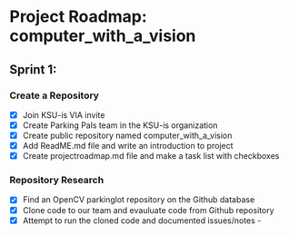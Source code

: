 # Project Roadmap: computer_with_a_vision



## Sprint 1:

### Create a Repository
- [x] Join KSU-is VIA invite
- [x] Create Parking Pals team in the KSU-is organization
- [x] Create public repository named computer_with_a_vision
- [x] Add ReadME.md file and write an introduction to project
- [x] Create projectroadmap.md file and make a task list with checkboxes

### Repository Research
- [x] Find an OpenCV parkinglot repository on the Github database
- [x] Clone code to our team and evauluate code from Github repository 
- [x] Attempt to run the cloned code and documented issues/notes
      - 
